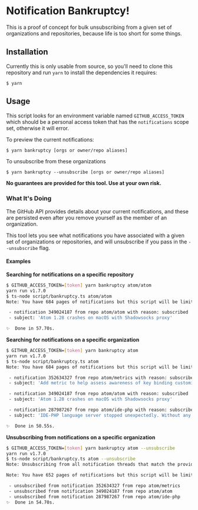 # Notification Bankruptcy!

This is a proof of concept for bulk unsubscribing from a given set of organizations and repositories, because life is too short for some things.

## Installation

Currently this is only usable from source, so you'll need to clone this repository and run `yarn` to install the dependencies it requires:

```shellsession
$ yarn
```

## Usage

This script looks for an environment variable named `GITHUB_ACCESS_TOKEN` which should be a personal access token that has the `notifications` scope set, otherwise it will error.

To preview the current notifications:

```sh
$ yarn bankruptcy [orgs or owner/repo aliases]
```

To unsubscribe from these organizations

```
$ yarn bankruptcy --unsubscribe [orgs or owner/repo aliases]
```

**No guarantees are provided for this tool. Use at your own risk.**

### What It's Doing

The GitHub API provides details about your current notifications, and these are persisted even after you remove yourself as the member of an organization.

This tool lets you see what notifications you have associated with a given set of organizations or repositories, and will unsubscribe if you pass in the `--unsubscribe` flag.

#### Examples

**Searching for notifications on a specific repository**

```sh
$ GITHUB_ACCESS_TOKEN=[token] yarn bankruptcy atom/atom
yarn run v1.7.0
$ ts-node script/bankruptcy.ts atom/atom
Note: You have 684 pages of notifications but this script will be limited to the first 100 pages. This might take a while to crunch the data.

 - notification 349024187 from repo atom/atom with reason: subscribed
 - subject: 'Atom 1.28 crashes on macOS with Shadowsocks proxy'

✨  Done in 57.70s.
```

**Searching for notifications on a specific organization**

```sh
$ GITHUB_ACCESS_TOKEN=[token] yarn bankruptcy atom
yarn run v1.7.0
$ ts-node script/bankruptcy.ts atom
Note: You have 684 pages of notifications but this script will be limited to the first 100 pages. This might take a while to crunch the data.

 - notification 352634327 from repo atom/metrics with reason: subscribed
 - subject: 'Add metric to help assess awareness of key binding customizability'

 - notification 349024187 from repo atom/atom with reason: subscribed
 - subject: 'Atom 1.28 crashes on macOS with Shadowsocks proxy'

 - notification 287987267 from repo atom/ide-php with reason: subscribed
 - subject: 'IDE-PHP language server stopped unexpectedly. Without any description (Blank)'

✨  Done in 50.55s.
```

**Unsubscribing from notifications on a specific organization**

```sh
$ GITHUB_ACCESS_TOKEN=[token] yarn bankruptcy atom --unsubscribe
yarn run v1.7.0
$ ts-node script/bankruptcy.ts atom --unsubscribe
Note: Unsubscribing from all notification threads that match the provided organizations

Note: You have 652 pages of notifications but this script will be limited to the first 100 pages

 - unsubscribed from notification 352634327 from repo atom/metrics
 - unsubscribed from notification 349024187 from repo atom/atom
 - unsubscribed from notification 287987267 from repo atom/ide-php
✨  Done in 54.70s.
```
